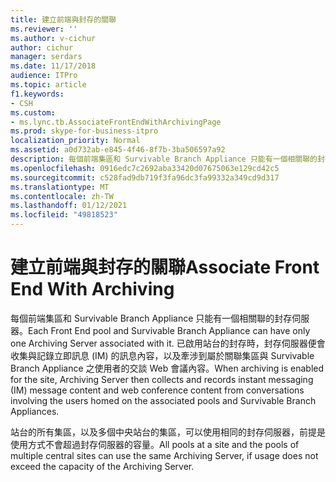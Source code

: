 ```yaml
---
title: 建立前端與封存的關聯
ms.reviewer: ''
ms.author: v-cichur
author: cichur
manager: serdars
ms.date: 11/17/2018
audience: ITPro
ms.topic: article
f1.keywords:
- CSH
ms.custom:
- ms.lync.tb.AssociateFrontEndWithArchivingPage
ms.prod: skype-for-business-itpro
localization_priority: Normal
ms.assetid: a0d732ab-e845-4f46-8f7b-3ba506597a92
description: 每個前端集區和 Survivable Branch Appliance 只能有一個相關聯的封存伺服器。 已啟用站台的封存時，封存伺服器便會收集與記錄立即訊息 (IM) 的訊息內容，以及牽涉到屬於關聯集區與 Survivable Branch Appliance 之使用者的交談 Web 會議內容。
ms.openlocfilehash: 0916edc7c2692aba33420d07675063e129cd42c5
ms.sourcegitcommit: c528fad9db719f3fa96dc3fa99332a349cd9d317
ms.translationtype: MT
ms.contentlocale: zh-TW
ms.lasthandoff: 01/12/2021
ms.locfileid: "49818523"
---
```

# <a name="associate-front-end-with-archiving"></a><span data-ttu-id="1e1da-104">建立前端與封存的關聯</span><span class="sxs-lookup"><span data-stu-id="1e1da-104">Associate Front End With Archiving</span></span>
 
<span data-ttu-id="1e1da-105">每個前端集區和 Survivable Branch Appliance 只能有一個相關聯的封存伺服器。</span><span class="sxs-lookup"><span data-stu-id="1e1da-105">Each Front End pool and Survivable Branch Appliance can have only one Archiving Server associated with it.</span></span> <span data-ttu-id="1e1da-106">已啟用站台的封存時，封存伺服器便會收集與記錄立即訊息 (IM) 的訊息內容，以及牽涉到屬於關聯集區與 Survivable Branch Appliance 之使用者的交談 Web 會議內容。</span><span class="sxs-lookup"><span data-stu-id="1e1da-106">When archiving is enabled for the site, Archiving Server then collects and records instant messaging (IM) message content and web conference content from conversations involving the users homed on the associated pools and Survivable Branch Appliances.</span></span> 
  
<span data-ttu-id="1e1da-107">站台的所有集區，以及多個中央站台的集區，可以使用相同的封存伺服器，前提是使用方式不會超過封存伺服器的容量。</span><span class="sxs-lookup"><span data-stu-id="1e1da-107">All pools at a site and the pools of multiple central sites can use the same Archiving Server, if usage does not exceed the capacity of the Archiving Server.</span></span> 
  

